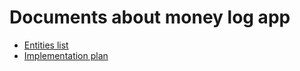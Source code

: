 # Documents about money log app

- [Entities list](entities.md)
- [Implementation plan](impl_plan.md)

